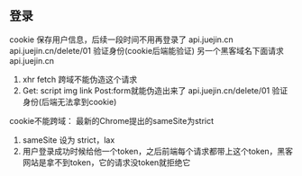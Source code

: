 ## 登录
cookie 保存用户信息，后续一段时间不用再登录了
api.juejin.cn
api.juejin.cn/delete/01 验证身份(cookie后端能验证)
另一个黑客域名下面请求 api.juejin.cn
1. xhr fetch 跨域不能伪造这个请求
2. Get: script img link Post:form就能伪造出来了
api.juejin.cn/delete/01 验证身份(后端无法拿到cookie)

cookie不能跨域： 最新的Chrome提出的sameSite为strict

1. sameSite 设为 strict，lax
2. 用户登录成功时候给他一个token，之后前端每个请求都带上这个token，黑客网站是拿不到token，它的请求没token就拒绝它